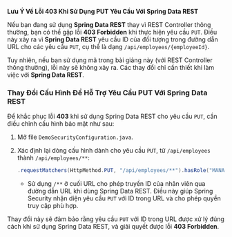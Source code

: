 **Lưu Ý Về Lỗi 403 Khi Sử Dụng PUT Yêu Cầu Với Spring Data REST**

Nếu bạn đang sử dụng **Spring Data REST** thay vì REST Controller thông thường, bạn có thể gặp lỗi **403 Forbidden** khi thực hiện yêu cầu `PUT`. Điều này xảy ra vì **Spring Data REST** yêu cầu ID của đối tượng trong đường dẫn URL cho các yêu cầu `PUT`, cụ thể là dạng `/api/employees/{employeeId}`.

Tuy nhiên, nếu bạn sử dụng mã trong bài giảng này (với REST Controller thông thường), lỗi này sẽ không xảy ra. Các thay đổi chỉ cần thiết khi làm việc với **Spring Data REST**.

### Thay Đổi Cấu Hình Để Hỗ Trợ Yêu Cầu PUT Với Spring Data REST

Để khắc phục lỗi **403** khi sử dụng Spring Data REST cho yêu cầu `PUT`, cần điều chỉnh cấu hình bảo mật như sau:

1. Mở file `DemoSecurityConfiguration.java`.
2. Xác định lại dòng cấu hình dành cho yêu cầu `PUT`, từ `/api/employees` thành `/api/employees/**`:

   ```java
   .requestMatchers(HttpMethod.PUT, "/api/employees/**").hasRole("MANAGER")
   ```

   - Sử dụng `/**` ở cuối URL cho phép truyền ID của nhân viên qua đường dẫn URL khi dùng Spring Data REST. Điều này giúp Spring Security nhận diện yêu cầu `PUT` với ID trong URL và cho phép quyền truy cập phù hợp.

Thay đổi này sẽ đảm bảo rằng yêu cầu `PUT` với ID trong URL được xử lý đúng cách khi sử dụng Spring Data REST, và giải quyết được lỗi **403 Forbidden**.
